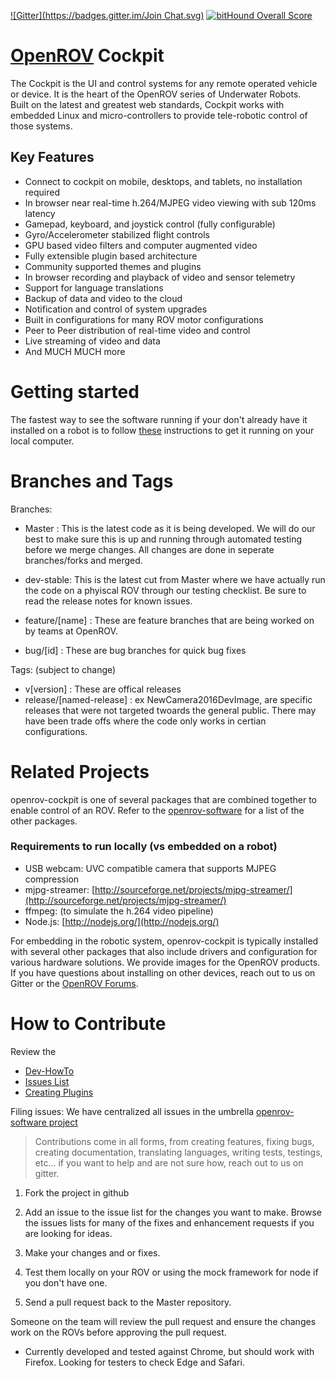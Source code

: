 [![Gitter](https://badges.gitter.im/Join Chat.svg)](https://gitter.im/OpenROV/discuss?utm_source=badge&utm_medium=badge&utm_campaign=pr-badge&utm_content=badge)
[![bitHound Overall Score](https://www.bithound.io/github/OpenROV/openrov-cockpit/badges/score.svg)](https://www.bithound.io/github/OpenROV/openrov-cockpit)

# [OpenROV](http://openrov.com/) Cockpit

The Cockpit is the UI and control systems for any remote operated vehicle or device.  It is the heart of the OpenROV series of Underwater Robots.  
Built on the latest and greatest web standards, Cockpit works with embedded Linux and micro-controllers to provide tele-robotic control of those systems.  

## Key Features
* Connect to cockpit on mobile, desktops, and tablets, no installation required
* In browser near real-time h.264/MJPEG video viewing with sub 120ms latency
* Gamepad, keyboard, and joystick control (fully configurable)
* Gyro/Accelerometer stabilized flight controls 
* GPU based video filters and computer augmented video
* Fully extensible plugin based architecture
* Community supported themes and plugins
* In browser recording and playback of video and sensor telemetry
* Support for language translations
* Backup of data and video to the cloud
* Notification and control of system upgrades
* Built in configurations for many ROV motor configurations
* Peer to Peer distribution of real-time video and control
* Live streaming of video and data
* And MUCH MUCH more


# Getting started
The fastest way to see the software running if your don't already have it installed on a robot is to follow [these](docs/DEV-HOWTO.md) instructions to get it running on your local computer.

# Branches and Tags
Branches:

* Master : This is the latest code as it is being developed. We will do our best to make sure this is up and running through automated testing before we merge changes.  All changes are done in seperate branches/forks and merged.

* dev-stable: This is the latest cut from Master where we have actually run the code on a phyiscal ROV through our testing checklist.  Be sure to read the release notes for known issues.

* feature/[name] : These are feature branches that are being worked on by teams at OpenROV.

* bug/[id] : These are bug branches for quick bug fixes

Tags:
(subject to change)
* v[version] : These are offical releases
* release/[named-release] : ex NewCamera2016DevImage, are specific releases that were not targeted twoards the general public.  There may have been trade offs where the code only works in certian configurations.

# Related Projects

openrov-cockpit is one of several packages that are combined together to enable control of an ROV.  Refer to the [openrov-software](https://github.com/OpenROV/openrov-software) for a list of the other packages.

### Requirements to run locally (vs embedded on a robot)
- USB webcam:  UVC compatible camera that supports MJPEG compression
- mjpg-streamer:  [http://sourceforge.net/projects/mjpg-streamer/](http://sourceforge.net/projects/mjpg-streamer/)
- ffmpeg: (to simulate the h.264 video pipeline)
- Node.js:  [http://nodejs.org/](http://nodejs.org/)

For embedding in the robotic system, openrov-cockpit is typically installed with several other packages that also include drivers and configuration for various hardware solutions.  We provide images for the OpenROV products. If you have questions about installing on other devices, reach out to us on Gitter or the [OpenROV Forums](http://forum.openrov.com).


# How to Contribute

Review the 
* [Dev-HowTo](docs/DEV-HOWTO.md)
* [Issues List](https://github.com/openrov/openrov-software/issues)
* [Creating Plugins](docs/CREATING-PLUGINS.md)

Filing issues: We have centralized all issues in the umbrella [openrov-software project](https://github.com/openrov/openrov-software/issues)

> Contributions come in all forms, from creating features, fixing bugs, creating documentation, translating languages, writing tests, testings, etc... if you want to help and are not sure how, reach out to us on gitter.

1) Fork the project in github

2) Add an issue to the issue list for the changes you want to make.  Browse the issues lists for many of the fixes and enhancement requests if you are looking for ideas.

3) Make your changes and or fixes.

4) Test them locally on your ROV or using the mock framework for node if you don't have one.

5) Send a pull request back to the Master repository.

Someone on the team will review the pull request and ensure the changes work on the ROVs before approving the pull request.

* Currently developed and tested against Chrome, but should work with Firefox.  Looking for testers to check Edge and Safari.
